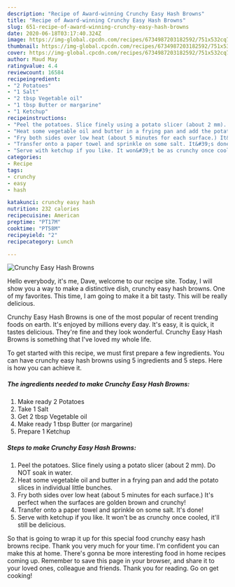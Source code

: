 ```yaml
---
description: "Recipe of Award-winning Crunchy Easy Hash Browns"
title: "Recipe of Award-winning Crunchy Easy Hash Browns"
slug: 651-recipe-of-award-winning-crunchy-easy-hash-browns
date: 2020-06-18T03:17:40.324Z
image: https://img-global.cpcdn.com/recipes/6734987203182592/751x532cq70/crunchy-easy-hash-browns-recipe-main-photo.jpg
thumbnail: https://img-global.cpcdn.com/recipes/6734987203182592/751x532cq70/crunchy-easy-hash-browns-recipe-main-photo.jpg
cover: https://img-global.cpcdn.com/recipes/6734987203182592/751x532cq70/crunchy-easy-hash-browns-recipe-main-photo.jpg
author: Maud May
ratingvalue: 4.4
reviewcount: 16584
recipeingredient:
- "2 Potatoes"
- "1 Salt"
- "2 tbsp Vegetable oil"
- "1 tbsp Butter or margarine"
- "1 Ketchup"
recipeinstructions:
- "Peel the potatoes. Slice finely using a potato slicer (about 2 mm). Do NOT soak in water."
- "Heat some vegetable oil and butter in a frying pan and add the potato slices in individual little bunches."
- "Fry both sides over low heat (about 5 minutes for each surface.) It&#39;s perfect when the surfaces are golden brown and crunchy!"
- "Transfer onto a paper towel and sprinkle on some salt. It&#39;s done!"
- "Serve with ketchup if you like. It won&#39;t be as crunchy once cooled, it&#39;ll still be delicious."
categories:
- Recipe
tags:
- crunchy
- easy
- hash

katakunci: crunchy easy hash 
nutrition: 232 calories
recipecuisine: American
preptime: "PT17M"
cooktime: "PT58M"
recipeyield: "2"
recipecategory: Lunch

---
```



![Crunchy Easy Hash Browns](https://img-global.cpcdn.com/recipes/6734987203182592/751x532cq70/crunchy-easy-hash-browns-recipe-main-photo.jpg)

Hello everybody, it's me, Dave, welcome to our recipe site. Today, I will show you a way to make a distinctive dish, crunchy easy hash browns. One of my favorites. This time, I am going to make it a bit tasty. This will be really delicious.



Crunchy Easy Hash Browns is one of the most popular of recent trending foods on earth. It's enjoyed by millions every day. It's easy, it is quick, it tastes delicious. They're fine and they look wonderful. Crunchy Easy Hash Browns is something that I've loved my whole life.


To get started with this recipe, we must first prepare a few ingredients. You can have crunchy easy hash browns using 5 ingredients and 5 steps. Here is how you can achieve it.

<!--inarticleads1-->

##### The ingredients needed to make Crunchy Easy Hash Browns:

1. Make ready 2 Potatoes
1. Take 1 Salt
1. Get 2 tbsp Vegetable oil
1. Make ready 1 tbsp Butter (or margarine)
1. Prepare 1 Ketchup




<!--inarticleads2-->

##### Steps to make Crunchy Easy Hash Browns:

1. Peel the potatoes. Slice finely using a potato slicer (about 2 mm). Do NOT soak in water.
1. Heat some vegetable oil and butter in a frying pan and add the potato slices in individual little bunches.
1. Fry both sides over low heat (about 5 minutes for each surface.) It&#39;s perfect when the surfaces are golden brown and crunchy!
1. Transfer onto a paper towel and sprinkle on some salt. It&#39;s done!
1. Serve with ketchup if you like. It won&#39;t be as crunchy once cooled, it&#39;ll still be delicious.




So that is going to wrap it up for this special food crunchy easy hash browns recipe. Thank you very much for your time. I'm confident you can make this at home. There's gonna be more interesting food in home recipes coming up. Remember to save this page in your browser, and share it to your loved ones, colleague and friends. Thank you for reading. Go on get cooking!
